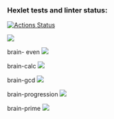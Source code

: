 ### Hexlet tests and linter status:
[![Actions Status](https://github.com/EagIe0wI/frontend-project-44/workflows/hexlet-check/badge.svg)](https://github.com/EagIe0wI/frontend-project-44/actions)

<a href="https://codeclimate.com/github/EagIe0wI/frontend-project-44/maintainability"><img src="https://api.codeclimate.com/v1/badges/c3cc8fae09ecf07177e3/maintainability" /></a>

brain- even
<a href="https://asciinema.org/a/x8dhYCo80mnTgEEucPnwbZkLS" target="_blank"><img src="https://asciinema.org/a/x8dhYCo80mnTgEEucPnwbZkLS.svg" /></a>

brain-calc
<a href="https://asciinema.org/a/xFKb6seYl3WUJBsOxgJcRQj7p" target="_blank"><img src="https://asciinema.org/a/xFKb6seYl3WUJBsOxgJcRQj7p.svg" /></a>

brain-gcd
<a href="https://asciinema.org/a/Ru6vLLPzoXTUyqx3ytYc5GTlX" target="_blank"><img src="https://asciinema.org/a/Ru6vLLPzoXTUyqx3ytYc5GTlX.svg" /></a>

brain-progression
<a href="https://asciinema.org/a/80awKBH7jePZie7xS0hzcphvy" target="_blank"><img src="https://asciinema.org/a/80awKBH7jePZie7xS0hzcphvy.svg" /></a>

brain-prime
<a href="https://asciinema.org/a/maF1aufShu2GquBICXn9FbDDQ" target="_blank"><img src="https://asciinema.org/a/maF1aufShu2GquBICXn9FbDDQ.svg" /></a>